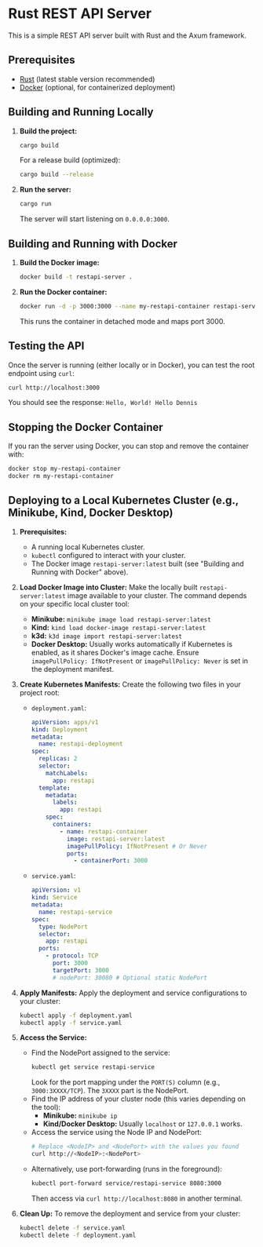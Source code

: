 # Rust REST API Server

This is a simple REST API server built with Rust and the Axum framework.

## Prerequisites

*   [Rust](https://www.rust-lang.org/tools/install) (latest stable version recommended)
*   [Docker](https://docs.docker.com/get-docker/) (optional, for containerized deployment)

## Building and Running Locally

1.  **Build the project:**
    ```bash
    cargo build
    ```
    For a release build (optimized):
    ```bash
    cargo build --release
    ```

2.  **Run the server:**
    ```bash
    cargo run
    ```
    The server will start listening on `0.0.0.0:3000`.

## Building and Running with Docker

1.  **Build the Docker image:**
    ```bash
    docker build -t restapi-server .
    ```

2.  **Run the Docker container:**
    ```bash
    docker run -d -p 3000:3000 --name my-restapi-container restapi-server
    ```
    This runs the container in detached mode and maps port 3000.

## Testing the API

Once the server is running (either locally or in Docker), you can test the root endpoint using `curl`:

```bash
curl http://localhost:3000
```

You should see the response: `Hello, World! Hello Dennis`

## Stopping the Docker Container

If you ran the server using Docker, you can stop and remove the container with:

```bash
docker stop my-restapi-container
docker rm my-restapi-container
```

## Deploying to a Local Kubernetes Cluster (e.g., Minikube, Kind, Docker Desktop)

1.  **Prerequisites:**
    *   A running local Kubernetes cluster.
    *   `kubectl` configured to interact with your cluster.
    *   The Docker image `restapi-server:latest` built (see "Building and Running with Docker" above).

2.  **Load Docker Image into Cluster:**
    Make the locally built `restapi-server:latest` image available to your cluster. The command depends on your specific local cluster tool:
    *   **Minikube:** `minikube image load restapi-server:latest`
    *   **Kind:** `kind load docker-image restapi-server:latest`
    *   **k3d:** `k3d image import restapi-server:latest`
    *   **Docker Desktop:** Usually works automatically if Kubernetes is enabled, as it shares Docker's image cache. Ensure `imagePullPolicy: IfNotPresent` or `imagePullPolicy: Never` is set in the deployment manifest.

3.  **Create Kubernetes Manifests:**
    Create the following two files in your project root:

    *   `deployment.yaml`:
        ```yaml
        apiVersion: apps/v1
        kind: Deployment
        metadata:
          name: restapi-deployment
        spec:
          replicas: 2
          selector:
            matchLabels:
              app: restapi
          template:
            metadata:
              labels:
                app: restapi
            spec:
              containers:
                - name: restapi-container
                  image: restapi-server:latest
                  imagePullPolicy: IfNotPresent # Or Never
                  ports:
                    - containerPort: 3000
        ```

    *   `service.yaml`:
        ```yaml
        apiVersion: v1
        kind: Service
        metadata:
          name: restapi-service
        spec:
          type: NodePort
          selector:
            app: restapi
          ports:
            - protocol: TCP
              port: 3000
              targetPort: 3000
              # nodePort: 30080 # Optional static NodePort
        ```

4.  **Apply Manifests:**
    Apply the deployment and service configurations to your cluster:
    ```bash
    kubectl apply -f deployment.yaml
    kubectl apply -f service.yaml
    ```

5.  **Access the Service:**
    *   Find the NodePort assigned to the service:
        ```bash
        kubectl get service restapi-service
        ```
        Look for the port mapping under the `PORT(S)` column (e.g., `3000:3XXXX/TCP`). The `3XXXX` part is the NodePort.
    *   Find the IP address of your cluster node (this varies depending on the tool):
        *   **Minikube:** `minikube ip`
        *   **Kind/Docker Desktop:** Usually `localhost` or `127.0.0.1` works.
    *   Access the service using the Node IP and NodePort:
        ```bash
        # Replace <NodeIP> and <NodePort> with the values you found
        curl http://<NodeIP>:<NodePort>
        ```
    *   Alternatively, use port-forwarding (runs in the foreground):
        ```bash
        kubectl port-forward service/restapi-service 8080:3000
        ```
        Then access via `curl http://localhost:8080` in another terminal.

6.  **Clean Up:**
    To remove the deployment and service from your cluster:
    ```bash
    kubectl delete -f service.yaml
    kubectl delete -f deployment.yaml
    ```
